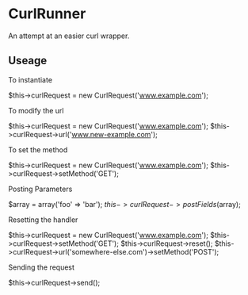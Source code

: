 # CurlRunner

An attempt at an easier curl wrapper.

## Useage

To instantiate

  $this->curlRequest = new CurlRequest('www.example.com');
  
To modify the url

  $this->curlRequest = new CurlRequest('www.example.com');
  $this->curlRequest->url('www.new-example.com');

To set the method

  $this->curlRequest = new CurlRequest('www.example.com');
  $this->curlRequest->setMethod('GET');
  
Posting Parameters

  $array = array('foo' => 'bar');
  $this->curlRequest->postFields($array);

Resetting the handler

  $this->curlRequest = new CurlRequest('www.example.com');
  $this->curlRequest->setMethod('GET');
  $this->curlRequest->reset();
  $this->curlRequest->url('somewhere-else.com')->setMethod('POST');

Sending the request

  $this->curlRequest->send();
  

